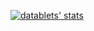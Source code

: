[![datablets' stats](https://github-readme-stats.vercel.app/api/wakatime?username=datablets&theme=gruvbox)](https://github.com/anuraghazra/github-readme-stats)
